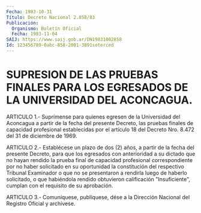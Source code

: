 ```yaml
---
Fecha: 1983-10-31
Título: Decreto Nacional 2.858/83
Publicación:
  Organismo: Boletín Oficial
  Fecha: 1983-11-04
SAIJ: https://www.saij.gob.ar/DN19831002858
Id: 123456789-0abc-858-2001-3891soterced
---
```

# SUPRESION DE LAS PRUEBAS FINALES PARA LOS EGRESADOS DE LA UNIVERSIDAD DEL ACONCAGUA.

<a id="1"></a>
ARTICULO  1.- Suprímense para quienes egresen de la Universidad del Aconcagua a  partir  de  la fecha del presente Decreto, las pruebas finales de capacidad profesional  establecidas  por  el artículo 18 del Decreto Nro. 8.472 del 31 de diciembre de 1969.

<a id="2"></a>
ARTICULO  2.-  Establécese un plazo de dos (2) años, a partir de la fecha del presente Decreto, para que los egresados con anterioridad a su  dictado  que no hayan rendido la prueba final de capacidad profesional correspondiente  por  no  haber solicitado en su  oportunidad la constitución del respectivo Tribunal  Examinador o que  no  se presentaron a rendirla luego de haberlo solicitado, o que  habiéndola  rendido  obtuvieron  calificación  "Insuficiente", cumplan con el requisito de su aprobación.

<a id="3"></a>
ARTICULO  3.- Comuníquese, publíquese, dése a la Dirección Nacional del Registro Oficial y archívese.